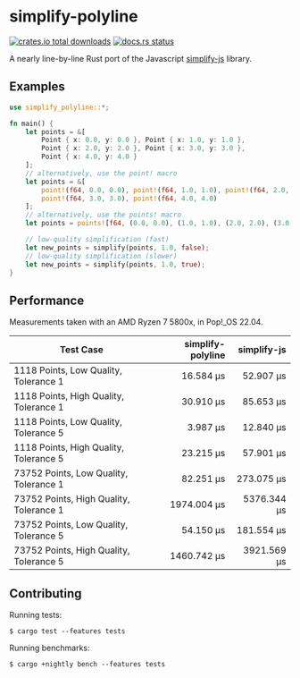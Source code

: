 # simplify-polyline

[![crates.io total downloads](https://img.shields.io/crates/d/simplify-polyline?style=flat-square)](https://crates.io/crates/simplify-polyline) [![docs.rs status](https://img.shields.io/docsrs/simplify-polyline?style=flat-square)](https://docs.rs/simplify-polyline/latest/)

A nearly line-by-line Rust port of the Javascript [simplify-js](https://github.com/mourner/simplify-js) library.

## Examples

```rust
use simplify_polyline::*;

fn main() {
    let points = &[
        Point { x: 0.0, y: 0.0 }, Point { x: 1.0, y: 1.0 },
        Point { x: 2.0, y: 2.0 }, Point { x: 3.0, y: 3.0 },
        Point { x: 4.0, y: 4.0 }
    ];
    // alternatively, use the point! macro
    let points = &[
        point!(f64, 0.0, 0.0), point!(f64, 1.0, 1.0), point!(f64, 2.0, 2.0),
        point!(f64, 3.0, 3.0), point!(f64, 4.0, 4.0)
    ];
    // alternatively, use the points! macro
    let points = points![f64, (0.0, 0.0), (1.0, 1.0), (2.0, 2.0), (3.0, 3.0), (4.0, 4.0)];

    // low-quality simplification (fast)
    let new_points = simplify(points, 1.0, false);
    // low-quality simplification (slower)
    let new_points = simplify(points, 1.0, true);
}
```

## Performance

Measurements taken with an AMD Ryzen 7 5800x, in Pop!\_OS 22.04.

| Test Case                               | simplify-polyline | simplify-js |
| --------------------------------------- | ----------------: | ----------: |
| 1118 Points, Low Quality, Tolerance 1   |         16.584 μs |   52.907 μs |
| 1118 Points, High Quality, Tolerance 1  |         30.910 μs |   85.653 μs |
| 1118 Points, Low Quality, Tolerance 5   |          3.987 μs |   12.840 μs |
| 1118 Points, High Quality, Tolerance 5  |         23.215 μs |   57.901 μs |
| 73752 Points, Low Quality, Tolerance 1  |         82.251 μs |  273.075 μs |
| 73752 Points, High Quality, Tolerance 1 |       1974.004 μs | 5376.344 μs |
| 73752 Points, Low Quality, Tolerance 5  |         54.150 μs |  181.554 μs |
| 73752 Points, High Quality, Tolerance 5 |       1460.742 μs | 3921.569 μs |

## Contributing

Running tests:

```shell
$ cargo test --features tests
```

Running benchmarks:

```shell
$ cargo +nightly bench --features tests
```
